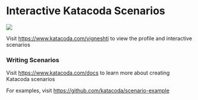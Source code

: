 # Interactive Katacoda Scenarios

[![](http://shields.katacoda.com/katacoda/vigneshti/count.svg)](https://www.katacoda.com/vigneshti "Get your profile on Katacoda.com")

Visit https://www.katacoda.com/vigneshti to view the profile and interactive scenarios

### Writing Scenarios
Visit https://www.katacoda.com/docs to learn more about creating Katacoda scenarios

For examples, visit https://github.com/katacoda/scenario-example
